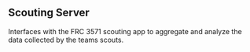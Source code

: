 ## Scouting Server

Interfaces with the FRC 3571 scouting app to aggregate 
and analyze the data collected by the teams scouts.